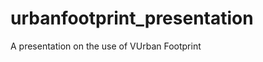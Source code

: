 urbanfootprint_presentation
===========================

A presentation on the use of VUrban Footprint
